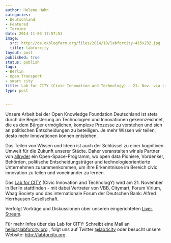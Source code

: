 ```yaml
---
author: Helene Hahn
categories:
- Deutschland
- Featured
- Termine
date: 2014-11-03 17:57:51
image:
  src: http://de.okblogfarm.org/files/2014/10/labforcity-415x232.jpg
  title: labforcity
layout: post
published: true
status: publish
tags:
- Berlin
- Open Transport
- smart city
title: Lab for CITY (Civic Innovation and Technology) - 21. Nov. via Live Stream verfolgen
type: post


---
```


Unsere Arbeit bei der Open Knowledge Foundation Deutschland ist stets durch die Begeisterung an Technologien und Innovationen gekennzeichnet, die es dem Bürger ermöglichen, komplexe Prozesse zu verstehen und sich an politischen Entscheidungen zu beteiligen. Je mehr Wissen wir teilen, desto mehr Innovationen können entstehen.

Das Teilen von Wissen und Ideen ist auch der Schlüssel zu einer kognitiven Umwelt für die Zukunft unserer Städte. Daher veranstalten wir als Partner von [allryder](http://labforcity.org) ein Open-Space-Programm, wo open data Pioniere, Vordenker, Behörden, politische Entscheidungsträger und technologieorientierte Unternehmen zusammenkommen, um ihre Erkenntnisse im Bereich civic innovation zu teilen und voneinander zu lernen.

Das [Lab for CITY](http://labforcity.org) (Civic Innovation and TechnologY) wird am 21. November in Berlin stattfinden - mit dabei Vertreter von VBB, Citymart, Forum Virium, Waag Society und das internationale Forum der Deutschen Bank: Alfred Herrhausen Gesellschaft.

Verfolgt Vorträge und Diskussionen über unseren eingerichteten [Live-Stream](http://player2.streampark.tv/player/cityberlin).

Für mehr Infos über das Lab for CITY: Schreibt eine Mail an [hello@labforcity.org](http://mailto:hello@labforcity.org) , folgt uns auf Twitter [@lab4city](https://twitter.com/@lab4city) oder besucht unsere Website: <http://labforcity.org>.